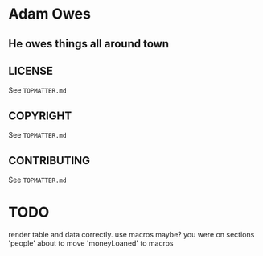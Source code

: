 # Adam Owes
## He owes things all around town
## LICENSE
See `TOPMATTER.md`
## COPYRIGHT
See `TOPMATTER.md`
## CONTRIBUTING
See `TOPMATTER.md`


# TODO

render table and data correctly.
use macros maybe?
you were on sections 'people' about to move 'moneyLoaned' to macros
